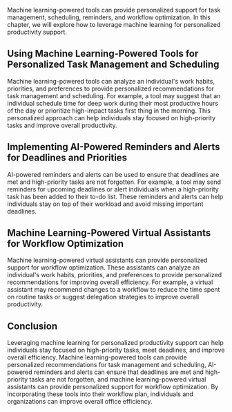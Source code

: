 
Machine learning-powered tools can provide personalized support for task management, scheduling, reminders, and workflow optimization. In this chapter, we will explore how to leverage machine learning for personalized productivity support.

Using Machine Learning-Powered Tools for Personalized Task Management and Scheduling
------------------------------------------------------------------------------------

Machine learning-powered tools can analyze an individual's work habits, priorities, and preferences to provide personalized recommendations for task management and scheduling. For example, a tool may suggest that an individual schedule time for deep work during their most productive hours of the day or prioritize high-impact tasks first thing in the morning. This personalized approach can help individuals stay focused on high-priority tasks and improve overall productivity.

Implementing AI-Powered Reminders and Alerts for Deadlines and Priorities
-------------------------------------------------------------------------

AI-powered reminders and alerts can be used to ensure that deadlines are met and high-priority tasks are not forgotten. For example, a tool may send reminders for upcoming deadlines or alert individuals when a high-priority task has been added to their to-do list. These reminders and alerts can help individuals stay on top of their workload and avoid missing important deadlines.

Machine Learning-Powered Virtual Assistants for Workflow Optimization
---------------------------------------------------------------------

Machine learning-powered virtual assistants can provide personalized support for workflow optimization. These assistants can analyze an individual's work habits, priorities, and preferences to provide personalized recommendations for improving overall efficiency. For example, a virtual assistant may recommend changes to a workflow to reduce the time spent on routine tasks or suggest delegation strategies to improve overall productivity.

Conclusion
----------

Leveraging machine learning for personalized productivity support can help individuals stay focused on high-priority tasks, meet deadlines, and improve overall efficiency. Machine learning-powered tools can provide personalized recommendations for task management and scheduling, AI-powered reminders and alerts can ensure that deadlines are met and high-priority tasks are not forgotten, and machine learning-powered virtual assistants can provide personalized support for workflow optimization. By incorporating these tools into their workflow plan, individuals and organizations can improve overall office efficiency.
